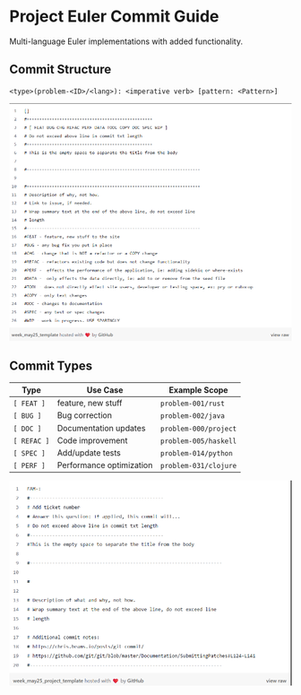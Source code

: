 # Project Euler Commit Guide  
Multi-language Euler implementations with added functionality. 

## Commit Structure  
```
<type>(problem-<ID>/<lang>): <imperative verb> [pattern: <Pattern>]
```

![alt text](commit-guide-1.png)

## Commit Types  
| Type       | Use Case                                | Example Scope         |  
|------------|-----------------------------------------|-----------------------|  
| `[ FEAT ]`     | feature, new stuff      | `problem-001/rust`    |  
| `[ BUG ]`      | Bug correction                          | `problem-002/java`    |  
| `[ DOC ]`     | Documentation updates                   | `problem-000/project` |  
| `[ REFAC ]` | Code improvement                        | `problem-005/haskell` |  
| `[ SPEC ]`     | Add/update tests                        | `problem-014/python`  |  
| `[ PERF ]`     | Performance optimization                | `problem-031/clojure` |  

![alt text](commit-guide-2.png)

